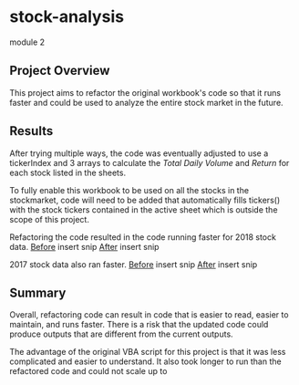 # stock-analysis
module 2

## Project Overview
This project aims to refactor the original workbook's code so that it runs faster and could be used to analyze the entire stock market in the future.

## Results
After trying multiple ways, the code was eventually adjusted to use a tickerIndex and 3 arrays to calculate the <i>Total Daily Volume</i> and <i>Return</i> for each stock listed in the sheets. 

To fully enable this workbook to be used on all the stocks in the stockmarket, code will need to be added that automatically fills tickers() with the stock tickers contained in the active sheet which is outside the scope of this project. 

Refactoring the code resulted in the code running faster for 2018 stock data. 
<u>Before</u>
insert snip
<u>After</u>
insert snip

2017 stock data also ran faster. 
<u>Before</u>
insert snip
<u>After</u>
insert snip

## Summary
Overall, refactoring code can result in code that is easier to read, easier to maintain, and runs faster. There is a risk that the updated code could produce outputs that are different from the current outputs. 

The advantage of the original VBA script for this project is that it was less complicated and easier to understand. It also took longer to run than the refactored code and could not scale up to 